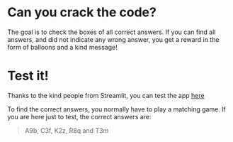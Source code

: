 # Can you crack the code?

The goal is to check the boxes of all correct answers. If you can find all answers, and did not indicate any wrong answer, you get a reward in the form of balloons and a kind message!

# Test it!
Thanks to the kind people from Streamlit, you can test the app [here](https://code-slot-remivanbel.streamlit.app)

To find the correct answers, you normally have to play a matching game. If you are here just to test, the correct answers are:
> A9b, C3f, K2z, R8q and T3m